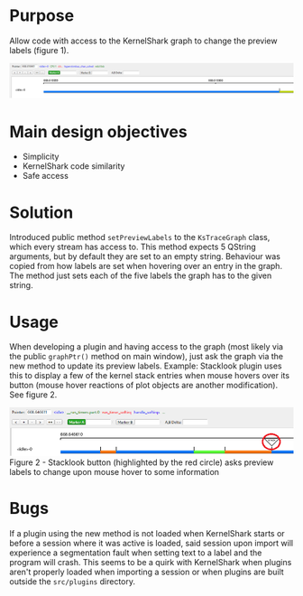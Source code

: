 # Purpose

Allow code with access to the KernelShark graph to change the preview labels (figure 1).

![Figure 1](./images/preview-labels-changeable-1.png)

# Main design objectives

- Simplicity
- KernelShark code similarity
- Safe access

# Solution

Introduced public method `setPreviewLabels` to the `KsTraceGraph` class, which every stream has access to. This method
expects 5 QString arguments, but by default they are set to an empty string. Behaviour was copied from
how labels are set when hovering over an entry in the graph. The method just sets each of the five labels
the graph has to the given string.

# Usage

When developing a plugin and having access to the graph (most likely via the public `graphPtr()` method on main window),
just ask the graph via the new method to update its preview labels. Example: Stacklook plugin uses this to display
a few of the kernel stack entries when mouse hovers over its button (mouse hover reactions of plot objects are another 
modification). See figure 2.

![Figure 2](./images/preview-labels-changeable-2.png)
Figure 2 - Stacklook button (highlighted by the red circle) asks preview labels to change upon mouse hover to some 
information

# Bugs

If a plugin using the new method is not loaded when KernelShark starts or before a session where it was active is loaded,
said session upon import will experience a segmentation fault when setting text to a label and the program will crash. 
This seems to be a quirk with KernelShark when plugins aren't properly loaded when importing a session or when plugins are 
built outside the `src/plugins` directory.